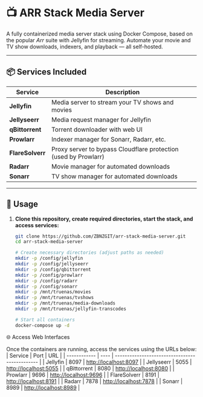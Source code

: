 # 📺 ARR Stack Media Server

A fully containerized media server stack using Docker Compose, based on the popular *Arr* suite with Jellyfin for streaming. Automate your movie and TV show downloads, indexers, and playback — all self-hosted.

---

## 📦 Services Included

| Service       | Description |
|---------------|-------------|
| **Jellyfin**      | Media server to stream your TV shows and movies |
| **Jellyseerr**    | Media request manager for Jellyfin |
| **qBittorrent**   | Torrent downloader with web UI |
| **Prowlarr**      | Indexer manager for Sonarr, Radarr, etc. |
| **FlareSolverr**  | Proxy server to bypass Cloudflare protection (used by Prowlarr) |
| **Radarr**        | Movie manager for automated downloads |
| **Sonarr**        | TV show manager for automated downloads |

---




## 🚀 Usage

1. **Clone this repository, create required directories, start the stack, and access services:**

   ```bash
   git clone https://github.com/ZBNZGIT/arr-stack-media-server.git
   cd arr-stack-media-server

   # Create necessary directories (adjust paths as needed)
   mkdir -p /config/jellyfin
   mkdir -p /config/jellyseerr
   mkdir -p /config/qbittorrent
   mkdir -p /config/prowlarr
   mkdir -p /config/radarr
   mkdir -p /config/sonarr
   mkdir -p /mnt/truenas/movies
   mkdir -p /mnt/truenas/tvshows
   mkdir -p /mnt/truenas/media-downloads
   mkdir -p /mnt/truenas/jellyfin-transcodes

   # Start all containers
   docker-compose up -d


🌐 Access Web Interfaces

Once the containers are running, access the services using the URLs below:
| Service      | Port | URL                                            |
| ------------ | ---- | ---------------------------------------------- |
| Jellyfin     | 8097 | [http://localhost:8097](http://localhost:8097) |
| Jellyseerr   | 5055 | [http://localhost:5055](http://localhost:5055) |
| qBittorrent  | 8080 | [http://localhost:8080](http://localhost:8080) |
| Prowlarr     | 9696 | [http://localhost:9696](http://localhost:9696) |
| FlareSolverr | 8191 | [http://localhost:8191](http://localhost:8191) |
| Radarr       | 7878 | [http://localhost:7878](http://localhost:7878) |
| Sonarr       | 8989 | [http://localhost:8989](http://localhost:8989) |
